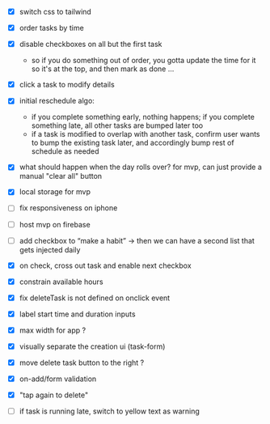 - [x] switch css to tailwind
- [x] order tasks by time
- [x] disable checkboxes on all but the first task
    - so if you do something out of order, you gotta update the time for it so it's at the top, and then mark as done ...
- [x] click a task to modify details
- [x] initial reschedule algo:
    - if you complete something early, nothing happens; if you complete something late, all other tasks are bumped later too
    - if a task is modified to overlap with another task, confirm user wants to bump the existing task later, and accordingly bump rest of schedule as needed
- [x] what should happen when the day rolls over? for mvp, can just provide a manual "clear all" button
- [x] local storage for mvp
- [ ] fix responsiveness on iphone
- [ ] host mvp on firebase
- [ ] add checkbox to “make a habit” → then we can have a second list that gets injected daily

- [x] on check, cross out task and enable next checkbox
- [x] constrain available hours
- [x] fix deleteTask is not defined on onclick event
- [x] label start time and duration inputs
- [x] max width for app ?
- [x] visually separate the creation ui (task-form)
- [x] move delete task button to the right ?
- [x] on-add/form validation
- [x] "tap again to delete"
- [ ] if task is running late, switch to yellow text as warning
